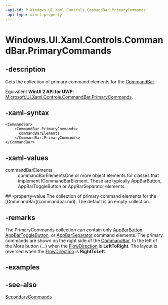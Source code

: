 ```yaml
---
-api-id: P:Windows.UI.Xaml.Controls.CommandBar.PrimaryCommands
-api-type: winrt property
---
```


<!-- Property syntax
public Windows.Foundation.Collections.IObservableVector<Windows.UI.Xaml.Controls.ICommandBarElement> PrimaryCommands { get; }
-->

# Windows.UI.Xaml.Controls.CommandBar.PrimaryCommands

## -description
Gets the collection of primary command elements for the [CommandBar](commandbar.md).

Equivalent **WinUI 2 API for UWP**: [Microsoft.UI.Xaml.Controls.CommandBar.PrimaryCommands](/windows/winui/api/microsoft.ui.xaml.controls.commandbar.primarycommands).

## -xaml-syntax
```xaml
<CommandBar>
    <CommandBar.PrimaryCommands>
      commandBarElements
    </CommandBar.PrimaryCommands>
</CommandBar>
```


## -xaml-values
<dl><dt>commandBarElements</dt><dd>commandBarElementsOne or more object elements for classes that implement ICommandBarElement. These are typically AppBarButton, AppBarToggleButton or AppBarSeparator elements.</dd>
</dl>
## -property-value
The collection of primary command elements for the [CommandBar](commandbar.md). The default is an empty collection.

## -remarks
The PrimaryCommands collection can contain only [AppBarButton](appbarbutton.md), [AppBarToggleButton](appbartogglebutton.md), or [AppBarSeparator](appbarseparator.md) command elements. The primary commands are shown on the right side of the [CommandBar](commandbar.md), to the left of the More button (...) when the [FlowDirection](../windows.ui.xaml/frameworkelement_flowdirection.md) is **LeftToRight**. The layout is reversed when the [FlowDirection](../windows.ui.xaml/frameworkelement_flowdirection.md) is **RightToLeft**.

## -examples

## -see-also
[SecondaryCommands](commandbar_secondarycommands.md)
